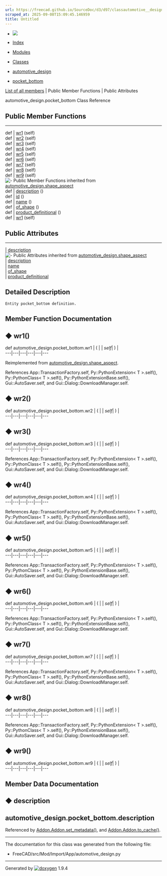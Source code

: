 ```yaml
---
url: https://freecad.github.io/SourceDoc/d3/d97/classautomotive__design_1_1pocket__bottom.html
scraped_at: 2025-09-08T15:09:45.146959
title: Untitled
---
```


  * [ ![](https://www.freecad.org/svg/logo-freecad.svg) ](https://freecadweb.org "FreeCAD")
  * [Index](../../index.html "Index")
  * [Modules](../../modules.html "Modules list")
  * [Classes](../../annotated.html "Annotated list")

  * [automotive_design](../../d4/ddf/namespaceautomotive__design.html)
  * [pocket_bottom](../../d3/d97/classautomotive__design_1_1pocket__bottom.html)

[List of all members](../../d4/d1f/classautomotive__design_1_1pocket__bottom-members.html) | Public Member Functions | Public Attributes

automotive_design.pocket_bottom Class Reference

##  Public Member Functions  
  
---  
def | [wr1](../../d3/d97/classautomotive__design_1_1pocket__bottom.html#aad80b855108b91069e5613818369a82e) (self)  
def | [wr2](../../d3/d97/classautomotive__design_1_1pocket__bottom.html#ad33e52a60f9def3f3fc3f8fc65618909) (self)  
def | [wr3](../../d3/d97/classautomotive__design_1_1pocket__bottom.html#a16f2e02b2804685eaaf2f97463d12a06) (self)  
def | [wr4](../../d3/d97/classautomotive__design_1_1pocket__bottom.html#ae537342d98d59dde512271179ebf5e11) (self)  
def | [wr5](../../d3/d97/classautomotive__design_1_1pocket__bottom.html#ad763555dbad9b31dc67adfbf14c4149b) (self)  
def | [wr6](../../d3/d97/classautomotive__design_1_1pocket__bottom.html#a8ed8400466a7ef254c904c1486ab1389) (self)  
def | [wr7](../../d3/d97/classautomotive__design_1_1pocket__bottom.html#a3c8d7a37a29e9cdaafdf7f38448c15b6) (self)  
def | [wr8](../../d3/d97/classautomotive__design_1_1pocket__bottom.html#aa0b2452ff9fdb1197111ab9d17cc045c) (self)  
def | [wr9](../../d3/d97/classautomotive__design_1_1pocket__bottom.html#abf188a0df820926913e39572230a44bf) (self)  
![-](../../closed.png) Public Member Functions inherited from
[automotive_design.shape_aspect](../../d5/d43/classautomotive__design_1_1shape__aspect.html)  
def | [description](../../d5/d43/classautomotive__design_1_1shape__aspect.html#a2d3cbacdee4b4a23c48e6e8682be5097) ()  
def | [id](../../d5/d43/classautomotive__design_1_1shape__aspect.html#a908575200aa127fee70d8efefc5ff7b2) ()  
def | [name](../../d5/d43/classautomotive__design_1_1shape__aspect.html#a3497533cc144728ba5eaedf0d315ef72) ()  
def | [of_shape](../../d5/d43/classautomotive__design_1_1shape__aspect.html#a4369599788e3702c80ccf6a2ed9d81fc) ()  
def | [product_definitional](../../d5/d43/classautomotive__design_1_1shape__aspect.html#ae2d34da10e91db476c7445b2525172d4) ()  
def | [wr1](../../d5/d43/classautomotive__design_1_1shape__aspect.html#afaf0ba0242d7b61388638ad5968f48f8) (self)  
  
##  Public Attributes  
  
---  
|
[description](../../d3/d97/classautomotive__design_1_1pocket__bottom.html#a673c81b9fa2a5a4baffe0d1fd40ec7d2)  
![-](../../closed.png) Public Attributes inherited from
[automotive_design.shape_aspect](../../d5/d43/classautomotive__design_1_1shape__aspect.html)  
|
[description](../../d5/d43/classautomotive__design_1_1shape__aspect.html#afbfbbcdbba354ef8f47480a40487c967)  
|
[name](../../d5/d43/classautomotive__design_1_1shape__aspect.html#a9f75336c7a542a886597e5c1f97e40a8)  
|
[of_shape](../../d5/d43/classautomotive__design_1_1shape__aspect.html#a8968baa97d9b01370bd48e9b013a9b5f)  
|
[product_definitional](../../d5/d43/classautomotive__design_1_1shape__aspect.html#a74f491d0f946e301a43bc04dc72dfd20)  
  
## Detailed Description

    
    
    Entity pocket_bottom definition.

## Member Function Documentation

## ◆ wr1()

def automotive_design.pocket_bottom.wr1  | ( |  | _self_| ) |   
---|---|---|---|---|---  
  
Reimplemented from
[automotive_design.shape_aspect](../../d5/d43/classautomotive__design_1_1shape__aspect.html#afaf0ba0242d7b61388638ad5968f48f8).

References App::TransactionFactory.self, Py::PythonExtension< T >.self(),
Py::PythonClass< T >.self(), Py::PythonExtensionBase.self(),
Gui::AutoSaver.self, and Gui::Dialog::DownloadManager.self.

## ◆ wr2()

def automotive_design.pocket_bottom.wr2  | ( |  | _self_| ) |   
---|---|---|---|---|---  
  
## ◆ wr3()

def automotive_design.pocket_bottom.wr3  | ( |  | _self_| ) |   
---|---|---|---|---|---  
  
References App::TransactionFactory.self, Py::PythonExtension< T >.self(),
Py::PythonClass< T >.self(), Py::PythonExtensionBase.self(),
Gui::AutoSaver.self, and Gui::Dialog::DownloadManager.self.

## ◆ wr4()

def automotive_design.pocket_bottom.wr4  | ( |  | _self_| ) |   
---|---|---|---|---|---  
  
References App::TransactionFactory.self, Py::PythonExtension< T >.self(),
Py::PythonClass< T >.self(), Py::PythonExtensionBase.self(),
Gui::AutoSaver.self, and Gui::Dialog::DownloadManager.self.

## ◆ wr5()

def automotive_design.pocket_bottom.wr5  | ( |  | _self_| ) |   
---|---|---|---|---|---  
  
References App::TransactionFactory.self, Py::PythonExtension< T >.self(),
Py::PythonClass< T >.self(), Py::PythonExtensionBase.self(),
Gui::AutoSaver.self, and Gui::Dialog::DownloadManager.self.

## ◆ wr6()

def automotive_design.pocket_bottom.wr6  | ( |  | _self_| ) |   
---|---|---|---|---|---  
  
References App::TransactionFactory.self, Py::PythonExtension< T >.self(),
Py::PythonClass< T >.self(), Py::PythonExtensionBase.self(),
Gui::AutoSaver.self, and Gui::Dialog::DownloadManager.self.

## ◆ wr7()

def automotive_design.pocket_bottom.wr7  | ( |  | _self_| ) |   
---|---|---|---|---|---  
  
References App::TransactionFactory.self, Py::PythonExtension< T >.self(),
Py::PythonClass< T >.self(), Py::PythonExtensionBase.self(),
Gui::AutoSaver.self, and Gui::Dialog::DownloadManager.self.

## ◆ wr8()

def automotive_design.pocket_bottom.wr8  | ( |  | _self_| ) |   
---|---|---|---|---|---  
  
References App::TransactionFactory.self, Py::PythonExtension< T >.self(),
Py::PythonClass< T >.self(), Py::PythonExtensionBase.self(),
Gui::AutoSaver.self, and Gui::Dialog::DownloadManager.self.

## ◆ wr9()

def automotive_design.pocket_bottom.wr9  | ( |  | _self_| ) |   
---|---|---|---|---|---  
  
## Member Data Documentation

## ◆ description

automotive_design.pocket_bottom.description  
---  
  
Referenced by
[Addon.Addon.set_metadata()](../../d8/d91/classAddon_1_1Addon.html#a799523f4861c30f1516a59602d5b77cd),
and
[Addon.Addon.to_cache()](../../d8/d91/classAddon_1_1Addon.html#aba84dd320889a7cb37c99a8b8cdc87f5).

* * *

The documentation for this class was generated from the following file:

  * FreeCAD/src/Mod/Import/App/automotive_design.py

* * *

Generated by
[![doxygen](../../doxygen.svg)](https://www.doxygen.org/index.html) 1.9.4

